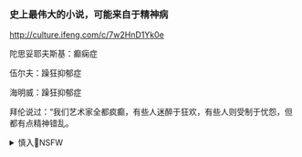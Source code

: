 ### 史上最伟大的小说，可能来自于精神病
http://culture.ifeng.com/c/7w2HnD1Yk0e

陀思妥耶夫斯基：癫痫症

伍尔夫：躁狂抑郁症

海明威：躁狂抑郁症

拜伦说过：“我们艺术家全都疯癫，有些人迷醉于狂欢，有些人则受制于忧怨，但都有点精神错乱。

<details><summary>慎入🔞NSFW</summary>

Not Safe For Work
<img src="https://upload.wikimedia.org/wikipedia/commons/thumb/d/d3/Biohazard_Symbol_Specification.png/210px-Biohazard_Symbol_Specification.png">

<details><summary><b>风险自理Use At Your Own Risk🈲</summary>

### 疫情“助推”下，zg开始直面心理健康问题
https://cn.nytimes.com/china/20201221/china-covid-mental-health/

在mzd时代，心理疾病被宣布为资产j级的妄想症，zg的精神病学体系遭到摧h。即使是在今天，歧视仍然存在，许多患有精神疾患的人遭到回避，被藏在家里，或者被关入精神病院。
<img src="https://static01.nyt.com/images/2020/12/18/world/00china-mentalhealth07/merlin_170773527_2f177b87-a210-4419-8a75-66186f3b4f29-master1050.jpg">

</details>
</details>
